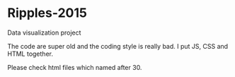 # Ripples-2015
Data visualization project


The code are super old and the coding style is really bad. I put JS, CSS and HTML together.

Please check html files which named after 30.
